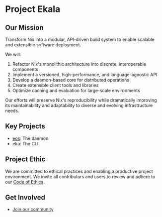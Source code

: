 # Project Ekala

## Our Mission

Transform Nix into a modular, API-driven build system to enable scalable and extensible software deployment.

We will:
1. Refactor Nix's monolithic architecture into discrete, interoperable components
2. Implement a versioned, high-performance, and language-agnostic API
3. Develop a daemon-based core for distributed operations
4. Create extensible client tools and libraries
5. Optimize caching and evaluation for large-scale environments

Our efforts will preserve Nix's reproducibility while dramatically improving its maintainability and adaptability to diverse and evolving infrastructure needs.

## Key Projects

- [eos](https://github.com/ekala-project/eos): The daemon
- eka: The CLI

## Project Ethic

We are committed to ethical practices and enabling a productive project environment.
We invite all contributors and users to review and adhere to our [Code of Ethics](../CODE_OF_ETHICS.md).

## Get Involved

- [Join our community](https://chat.ekala.org)
